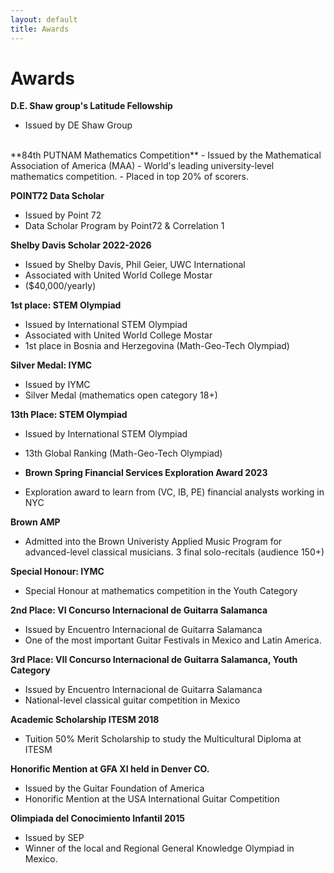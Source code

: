 ```yaml
---
layout: default
title: Awards
---
```


# Awards

**D.E. Shaw group's Latitude Fellowship**  
- Issued by DE Shaw Group
<br>  
**84th PUTNAM Mathematics Competition**  
- Issued by the Mathematical Association of America (MAA)
- World's leading university-level mathematics competition.
- Placed in top 20% of scorers.

**POINT72 Data Scholar**  
- Issued by Point 72
- Data Scholar Program by Point72 & Correlation 1

**Shelby Davis Scholar 2022-2026**  
- Issued by Shelby Davis, Phil Geier, UWC International 
- Associated with United World College Mostar
- ($40,000/yearly)

**1st place: STEM Olympiad**  
- Issued by International STEM Olympiad
- Associated with United World College Mostar
- 1st place in Bosnia and Herzegovina (Math-Geo-Tech Olympiad)

**Silver Medal: IYMC**  
- Issued by IYMC 
- Silver Medal (mathematics open category 18+)

**13th Place: STEM Olympiad**  
- Issued by International STEM Olympiad
- 13th Global Ranking (Math-Geo-Tech Olympiad)

- **Brown Spring Financial Services Exploration Award 2023**  
- Exploration award to learn from (VC, IB, PE) financial analysts working in NYC

**Brown AMP**  
- Admitted into the Brown Univeristy Applied Music Program for advanced-level classical musicians. 3 final solo-recitals (audience 150+)

**Special Honour: IYMC**  
- Special Honour at mathematics competition in the Youth Category

**2nd Place: VI Concurso Internacional de Guitarra Salamanca**  
- Issued by Encuentro Internacional de Guitarra Salamanca
- One of the most important Guitar Festivals in Mexico and Latin America.

**3rd Place: VII Concurso Internacional de Guitarra Salamanca, Youth Category**  
- Issued by Encuentro Internacional de Guitarra Salamanca
- National-level classical guitar competition in Mexico

**Academic Scholarship ITESM 2018**  
- Tuition 50% Merit Scholarship to study the Multicultural Diploma at ITESM

**Honorific Mention at GFA XI held in Denver CO.**  
- Issued by the Guitar Foundation of America
- Honorific Mention at the USA International Guitar Competition

**Olimpiada del Conocimiento Infantil 2015**  
- Issued by SEP
- Winner of the local and Regional General Knowledge Olympiad in Mexico.

